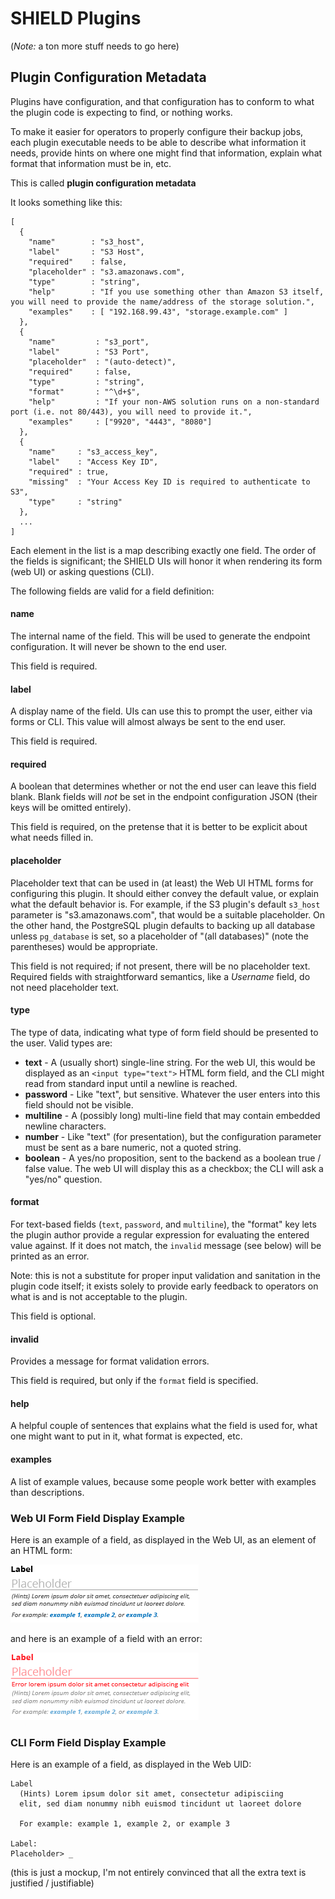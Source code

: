 SHIELD Plugins
==============

(*Note:* a ton more stuff needs to go here)

Plugin Configuration Metadata
-----------------------------

Plugins have configuration, and that configuration has to conform
to what the plugin code is expecting to find, or nothing works.

To make it easier for operators to properly configure their backup
jobs, each plugin executable needs to be able to describe what
information it needs, provide hints on where one might find that
information, explain what format that information must be in, etc.

This is called **plugin configuration metadata**

It looks something like this:

```
[
  {
    "name"        : "s3_host",
    "label"       : "S3 Host",
    "required"    : false,
    "placeholder" : "s3.amazonaws.com",
    "type"        : "string",
    "help"        : "If you use something other than Amazon S3 itself, you will need to provide the name/address of the storage solution.",
    "examples"    : [ "192.168.99.43", "storage.example.com" ]
  },
  {
    "name"         : "s3_port",
    "label"        : "S3 Port",
    "placeholder"  : "(auto-detect)",
    "required"     : false,
    "type"         : "string",
    "format"       : "^\d+$",
    "help"         : "If your non-AWS solution runs on a non-standard port (i.e. not 80/443), you will need to provide it.",
    "examples"     : ["9920", "4443", "8080"]
  },
  {
    "name"     : "s3_access_key",
    "label"    : "Access Key ID",
    "required" : true,
    "missing"  : "Your Access Key ID is required to authenticate to S3",
    "type"     : "string"
  },
  ...
]
```

Each element in the list is a map describing exactly one field.
The order of the fields is significant; the SHIELD UIs will honor
it when rendering its form (web UI) or asking questions (CLI).

The following fields are valid for a field definition:

#### name

The internal name of the field.  This will be used to generate the
endpoint configuration.  It will never be shown to the end user.

This field is required.

#### label

A display name of the field.  UIs can use this to prompt the user,
either via forms or CLI.  This value will almost always be sent to
the end user.

This field is required.

#### required

A boolean that determines whether or not the end user can leave
this field blank.  Blank fields will _not_ be set in the endpoint
configuration JSON (their keys will be omitted entirely).

This field is required, on the pretense that it is better to be
explicit about what needs filled in.

#### placeholder

Placeholder text that can be used in (at least) the Web UI HTML
forms for configuring this plugin.  It should either convey the
default value, or explain what the default behavior is.  For
example, if the S3 plugin's default `s3_host` parameter is
"s3.amazonaws.com", that would be a suitable placeholder.  On the
other hand, the PostgreSQL plugin defaults to backing up all
database unless `pg_database` is set, so a placeholder of "(all
databases)" (note the parentheses) would be appropriate.

This field is not required; if not present, there will be no
placeholder text.  Required fields with straightforward semantics,
like a _Username_ field, do not need placeholder text.

#### type

The type of data, indicating what type of form field should be
presented to the user.  Valid types are:

- **text** - A (usually short) single-line string.  For the web
  UI, this would be displayed as an `<input type="text">` HTML
  form field, and the CLI might read from standard input until a
  newline is reached.
- **password** - Like "text", but sensitive.  Whatever the user
  enters into this field should not be visible.
- **multiline** - A (possibly long) multi-line field that may
  contain embedded newline characters.
- **number** - Like "text" (for presentation), but the
  configuration parameter must be sent as a bare numeric, not a
  quoted string.
- **boolean** - A yes/no proposition, sent to the backend as a
  boolean true / false value.  The web UI will display this as a
  checkbox; the CLI will ask a "yes/no" question.

#### format

For text-based fields (`text`, `password`, and `multiline`), the
"format" key lets the plugin author provide a regular expression
for evaluating the entered value against.  If it does not match,
the `invalid` message (see below) will be printed as an error.

Note: this is not a substitute for proper input validation and
sanitation in the plugin code itself; it exists solely to provide
early feedback to operators on what is and is not acceptable to
the plugin.

This field is optional.

#### invalid

Provides a message for format validation errors.

This field is required, but only if the `format` field is
specified.

#### help

A helpful couple of sentences that explains what the field is used
for, what one might want to put in it, what format is expected,
etc.

#### examples

A list of example values, because some people work better with
examples than descriptions.

### Web UI Form Field Display Example

Here is an example of a field, as displayed in the Web UI, as an
element of an HTML form:

![Form Field Example](images/plugin-field.png)

and here is an example of a field with an error:

![Form Field Error Example](images/plugin-field-error.png)

### CLI Form Field Display Example

Here is an example of a field, as displayed in the Web UID:

```
Label
  (Hints) Lorem ipsum dolor sit amet, consectetur adipisciing
  elit, sed diam nonummy nibh euismod tincidunt ut laoreet dolore

  For example: example 1, example 2, or example 3

Label:
Placeholder> _
```

(this is just a mockup, I'm not entirely convinced that all the
 extra text is justified / justifiable)

